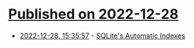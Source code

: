 # [Published on 2022-12-28](index.md)

* [2022-12-28, 15:35:57](https://news.ycombinator.com/item?id=34162001) - [SQLite's Automatic Indexes](https://misfra.me/2022/sqlite-automatic-indexes/)
